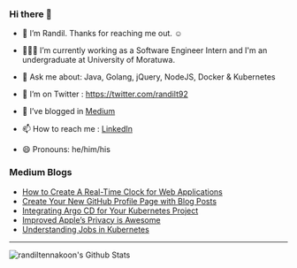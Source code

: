 ### Hi there 👋

- 🔭 I’m Randil. Thanks for reaching me out. ☺️

- 👨🏻‍💻 I’m currently working as a Software Engineer Intern and I'm an undergraduate at University of Moratuwa.

- 💬 Ask me about: Java, Golang, jQuery, NodeJS, Docker & Kubernetes

- 🤔 I’m on Twitter : https://twitter.com/randilt92

- 🌱 I’ve blogged in [Medium](https://medium.com/@randilt) 

- 📫 How to reach me : [LinkedIn](https://lk.linkedin.com/in/randiltennakoon)

- 😄 Pronouns: he/him/his



### Medium Blogs
<!-- BLOG-POST-LIST:START -->
- [How to Create A Real-Time Clock for Web Applications](https://medium.com/javascript-in-plain-english/how-to-create-a-real-time-clock-for-web-applications-feaedc8523c5?source=rss-b2aa6ee0b2d5------2)
- [Create Your New GitHub Profile Page with Blog Posts](https://medium.com/dev-genius/create-your-new-github-profile-page-with-blog-posts-662020eed2dc?source=rss-b2aa6ee0b2d5------2)
- [Integrating Argo CD for Your Kubernetes Project](https://levelup.gitconnected.com/integrating-argo-cd-for-your-kubernetes-project-ba6e49dfebaa?source=rss-b2aa6ee0b2d5------2)
- [Improved Apple’s Privacy is Awesome](https://medium.com/macoclock/improved-apples-privacy-is-awesome-c51183891f32?source=rss-b2aa6ee0b2d5------2)
- [Understanding Jobs in Kubernetes](https://levelup.gitconnected.com/understanding-jobs-in-kubernetes-541614ccd796?source=rss-b2aa6ee0b2d5------2)
<!-- BLOG-POST-LIST:END -->

---
<img align="left" alt="randiltennakoon's Github Stats" src="https://github-readme-stats.codestackr.vercel.app/api?username=randiltennakoon&show_icons=true&hide_border=true" />




<!--
**randiltennakoon/randiltennakoon** is a ✨ _special_ ✨ repository because its `README.md` (this file) appears on your GitHub profile.

Here are some ideas to get you started:

- 🔭 I’m currently working on ...
- 🌱 I’m currently learning ...
- 👯 I’m looking to collaborate on ...
- 🤔 I’m looking for help with ...
- 💬 Ask me about ...
- 📫 How to reach me: ...
- 😄 Pronouns: ...
- ⚡ Fun fact: ...
-->
